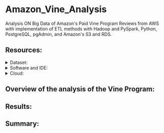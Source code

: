 # Amazon_Vine_Analysis
Analysis ON Big Data of Amazon's Paid Vine Program Reviews from AWS with implementation of ETL methods with Hadoop and PySpark, Python, PostgreSQL, pgAdmin, and Amazon's S3 and RDS. 

## Resources:
<details>
<summary>Dataset:</summary>

  - [US Apparel Dataset](https://s3.amazonaws.com/amazon-reviews-pds/tsv/index.txt)
</details>

<details>
<summary>Software and IDE:</summary>

</details>

<details>
<summary>Cloud:</summary>

  - Amazon Web Services `AWS`
    - Simple Storage Service `S3`
    - Relational Database Service `RDS`
</details>



## Overview of the analysis of the Vine Program:

## Results: 

## Summary: 
